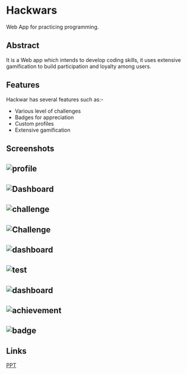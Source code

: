 # Hackwars
Web App for practicing programming.

Abstract
----------
It is a Web app which intends to develop coding skills, it uses extensive gamification to build participation and loyalty among users.

Features
----------
Hackwar has several features such as:-
* Various level of challenges
* Badges for appreciation
* Custom profiles
* Extensive gamification

Screenshots
-------------

![profile](1Profile.png?raw=true "Optional Title")
-----------------------------------------------
![Dashboard](2Dashboard.png?raw=true "Optional Title")
-----------------------------------------------
![challenge](3Challenge.png?raw=true "Optional Title")
-----------------------------------------------
![Challenge](4Challenge.png?raw=true "Optional Title")
-----------------------------------------------
![dashboard](5Dashboard.png?raw=true "Optional Title")
-----------------------------------------------
![test](6DBMS.png?raw=true "Optional Title")
-----------------------------------------------
![dashboard](7Dashboard.png?raw=true "Optional Title")
-----------------------------------------------
![achievement](8achievement.PNG?raw=true "Optional Title")
-----------------------------------------------
![badge](9badge.PNG?raw=true "Optional Title")
-----------------------------------------------

Links
----------
[PPT](https://docs.google.com/presentation/d/1m3WJGZZaQgQaq1uMgi_dR9e2pmiZmDN8Gl2BesbG8mk/edit?usp=sharing)
